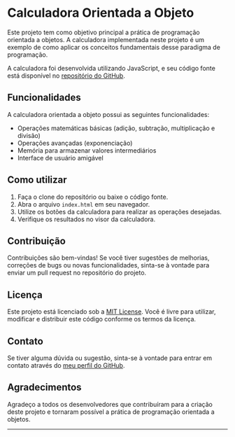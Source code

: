 # Calculadora Orientada a Objeto

Este projeto tem como objetivo principal a prática de programação orientada a objetos. A calculadora implementada neste projeto é um exemplo de como aplicar os conceitos fundamentais desse paradigma de programação.

A calculadora foi desenvolvida utilizando JavaScript, e seu código fonte está disponível no [repositório do GitHub](https://leonardo-l-cunha.github.io/Calculadora-orientada-a-objeto/).

## Funcionalidades

A calculadora orientada a objeto possui as seguintes funcionalidades:

- Operações matemáticas básicas (adição, subtração, multiplicação e divisão)
- Operações avançadas (exponenciação)
- Memória para armazenar valores intermediários
- Interface de usuário amigável

## Como utilizar

1. Faça o clone do repositório ou baixe o código fonte.
2. Abra o arquivo `index.html` em seu navegador.
3. Utilize os botões da calculadora para realizar as operações desejadas.
4. Verifique os resultados no visor da calculadora.

## Contribuição

Contribuições são bem-vindas! Se você tiver sugestões de melhorias, correções de bugs ou novas funcionalidades, sinta-se à vontade para enviar um pull request no repositório do projeto.

## Licença

Este projeto está licenciado sob a [MIT License](https://opensource.org/licenses/MIT). Você é livre para utilizar, modificar e distribuir este código conforme os termos da licença.

## Contato

Se tiver alguma dúvida ou sugestão, sinta-se à vontade para entrar em contato através do [meu perfil do GitHub](https://github.com/leonardo-l-cunha).

## Agradecimentos

Agradeço a todos os desenvolvedores que contribuíram para a criação deste projeto e tornaram possível a prática de programação orientada a objetos.

---


